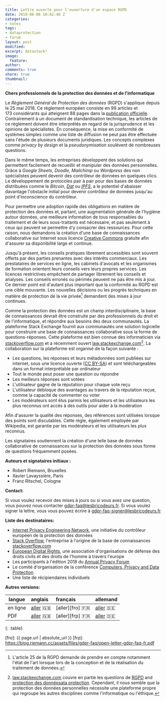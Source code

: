 ```yaml
---
title: Lettre ouverte pour l'ouverture d'un espace RGPD
date: 2018-06-06 10:42:40 Z
categories:
- notes
tags:
- dataprotection
- forum
layout: post
modified: 
excerpt: datastack!
image:
  feature: 
author: 
comments: true
share: true
thumbnail: 
---
```


**Chers professionnels de la protection des données et de l'informatique**

Le _Règlement Général de Protection des données_ (RGPD) s'applique depuis le 25 mai 2018. Ce règlement européen consiste en 99 articles et 173 considérants qui atteignent 88 pages dans la [publication officielle][GDPR-eurlex]. Contrairement à un document de standardisation technique, les articles de ce règlement doivent être interprétés en regard de la jurisprudence et les opinions de spécialistes. En conséquence, la mise en conformité de systèmes simples comme une liste de diffusion ne peut pas être effectuée sans l'étude de plusieurs documents juridiques. Les concepts complexes comme _privacy by design_ et la _pseudonymisation_ soulèvent de nombreuses questions.

Dans le même temps, les entreprises développent des solutions qui permettent facilement de recueillir et manipuler des données personnelles. Grâce à _Google Sheets_, _Doodle_, _Mailchimp_ ou _Wordpress_ des non spécialistes peuvent devenir des contrôleur de données en quelques clics. Le développement de protocoles pair à pair pour des bases de données distribuées comme le _Bitcoin_, _[Dat]_ ou _[IPFS]_, a le potentiel d'abaisser davantage l'obstacle initial pour devenir contrôleur de données jusqu'au point d'inconscience du contrôleur.

Pour permettre une adoption rapide des obligations en matière de protection des données et, partant, une augmentation générale de l'hygiène autour données, une meilleure information de tous responsables du traitement et de leurs sous-traitants est nécessaire, et pas seulement à ceux qui peuvent se permettre d'y consacrer des ressources. Pour cette raison, nous demandons la création d'une base de connaissances collaborative sur Internet sous licence [Creative Commons] gratuite afin d'assurer sa disponibilité large et continue.

Jusqu'à présent, les conseils pratiques librement accessibles sont souvent offerts par des parties prenantes avec des intérêts commerciaux. Les prestataires de services en ligne, les cabinets d'avocats et les organismes de formation orientent leurs conseils vers leurs propres services. Les licences restrictives empêchent de partager librement les conseils et analyses. Les conseils erronés ou périmés peuvent ne pas être mis à jour. Ce dernier point est d'autant plus important que la conformité au RGPD est une cible mouvante. Les nouvelles décisions ou les progrès techniques en matière de protection de la vie privée[^state-of-art] demandent des mises à jour continues.

Comme la protection des données est un champ interdisciplinaire, la base de connaissances devrait être construite par des professionnels du droit et de l'informatique, et répondre aux besoins des deux communautés. La plateforme Stack Exchange fournit aux communautés une solution logicielle pour construire une base de connaissances collaborative sous la forme de questions-réponses. Cette plateforme est bien connue des informaticien via [stackoverflow.com](http://stackoverflow.com/) et a récemment ouvert [law.stackexchange.com][law.stackexchange.com][^law-stackexchange]. La collaboration sur la plateforme est organisé de la façon suivante :

- Les questions, les réponses et leurs métadonnées sont publiées sur internet, sous une licence ouverte ([CC BY-SA]) et sont téléchargeables dans un format interprétable par ordinateur
- Tout le monde peut poser une question ou répondre
- Les meilleurs réponses sont votées
- L'utilisateur gagne de la réputation pour chaque vote reçu
- L'utilisateur débloque des avantages au travers de la réputation reçue, comme la capacité de commenter ou voter
- Les modérateurs sont élus parmis les utilisateurs et les utilisateurs les plus reconnus ont accès à des outils pour aider à la modération

Afin d'assurer la qualité des réponses, des références sont utilisées lorsque des points sont discutables. Cette règle, également employée par Wikipedia, est garantie par les modérateurs et les utilisateurs les plus reconnus.

Les signataires soutiennent la création d'une telle base de données collaborative de connaissances sur la protection des données sous forme de questions fréquemment posées.

**Auteurs et signataires initiaux :**

- Robert Riemann, Bruxelles
- Xavier Lavayssière, Paris
- Franz Ritschel, Cologne

**Contact:**

Si vous voulez recevoir des mises à jours ou si vous avez une question, vous pouvez nous contacter [gdpr-faq@lesbricodeurs.fr](mailto:gdpr-faq@lesbricodeurs.fr). Si vous voulez signer la lettre, vous vous pouvez écrire à [gdpr-faq-signer@lesbricodeurs.fr](mailto:gdpr-faq-signer@lesbricodeurs.fr)

**Liste des destinataires:**

- [Internet Privacy Engineering Network][IPEN], une initiative du contrôleur européen de la protection des données
- [Stack Overflow](https://stackoverflow.com/company), l'entreprise à l'origine de la base de connaissances [stackoverflow.com](http://stackoverflow.com/)
- [European Digital Rights][EDRi], une association d'organisations de défense des droits civils et des droits de l'homme à travers l'europe
- Les participants à l'édition 2018 du [Annual Privacy Forum](http://privacyforum.eu/)
- Le comité d'organisation de la conférence [Computers, Privacy and Data Protection][CPDP]
- Une liste de récipiendaires individuels

**Autres versions:**

| langue   | anglais           | français          | allemand          |
| -------- |:----------------- |:----------------- |:----------------- |
| en ligne | [aller][eno] :gb: | [aller][fro] :fr: | [aller][deo] :de: |
| PDF      | [aller][enp] :gb: | [aller][frp] :fr: | [aller][dep] :de: |
{: .table}

[eno]: https://blog.riemann.cc/digitalisation/2018/06/06/open-letter-call-for-a-collaborative-data-protection-faq/
[enp]: https://blog.riemann.cc/assets/files/gdpr-faq/open-letter-gdpr-faq-en.pdf

[deo]: https://blog.riemann.cc/digitalisation/2018/06/06/open-letter-call-for-a-collaborative-data-protection-faq-de/
[dep]: https://blog.riemann.cc/assets/files/gdpr-faq/open-letter-gdpr-faq-de.pdf

[fro]: {{ page.url | absolute_url }}
[frp]: https://blog.riemann.cc/assets/files/gdpr-faq/open-letter-gdpr-faq-fr.pdf


[^state-of-art]: L'article 25 de la RGPD demande de prendre en compte notamment l'état de l'art lorsque lors de la conception et de la réalisation du traitement de données.

[^law-stackexchange]: [law.stackexchange.com] couvre en partie les questions de [RGPD](https://law.stackexchange.com/questions/tagged/gdpr) and [protection des donnéesata protection](https://law.stackexchange.com/questions/tagged/gdpr+data-protection). Cependant, il nous semble que la protection des données personnelles nécessite une plateforme propre qui regroupe les autres disciplines comme l'informatique ou l'éthique.

[stackoverflow.com]: https://stackoverflow.com "Programmer’s knowledge database Stackoverflow"
[IPEN]: https://edps.europa.eu/data-protection/ipen-internet-privacy-engineering-network_en "Internet Privacy Engineering Network"
[EDRi]: https://edri.org/
[CPDP]: http://www.cpdpconferences.org/
[GDPR-eurlex]: http://eur-lex.europa.eu/legal-content/EN/TXT/?uri=uriserv:OJ.L_.2016.119.01.0001.01.ENG "GDPR in the Official Journal of the European Union"
[Dat]: https://datproject.org/
[IPFS]: https://ipfs.io/
[Creative Commons]: https://creativecommons.org/
[law.stackexchange.com]: https://law.stackexchange.com
[CC BY-SA]: https://creativecommons.org/licenses/by-sa/3.0/
